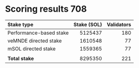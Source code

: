 # Scoring results 708

| Stake type              | Stake (SOL)    | Validators     |
|:------------------------|---------------:|---------------:|
| Performance-based stake | 5125437        | 180            |
| veMNDE directed stake   | 1610548        | 77             |
| mSOL directed stake     | 1559365        | 77             |
|                         |                |                |
| **Total stake**         | 8295350        | 221            |
